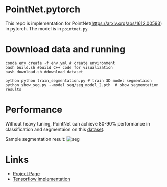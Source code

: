 # PointNet.pytorch
This repo is implementation for PointNet(https://arxiv.org/abs/1612.00593) in pytorch. The model is in `pointnet.py`.


# Download data and running

```
conda env create -f env.yml # create environment
bash build.sh #build C++ code for visualization
bash download.sh #download dataset

python python train_segmentation.py # train 3D model segmentaion
python show_seg.py --model seg/seg_model_2.pth  # show segmentation results
```

# Performance
Without heavy tuning, PointNet can achieve 80-90% performance in classification and segmentaion on this [dataset](http://web.stanford.edu/~ericyi/project_page/part_annotation/index.html). 

Sample segmentation result:
![seg](https://raw.githubusercontent.com/fxia22/pointnet.pytorch/master/misc/show3d.png?token=AE638Oy51TL2HDCaeCF273X_-Bsy6-E2ks5Y_BUzwA%3D%3D)


# Links

- [Project Page](http://stanford.edu/~rqi/pointnet/)
- [Tensorflow implementation](https://github.com/charlesq34/pointnet)
